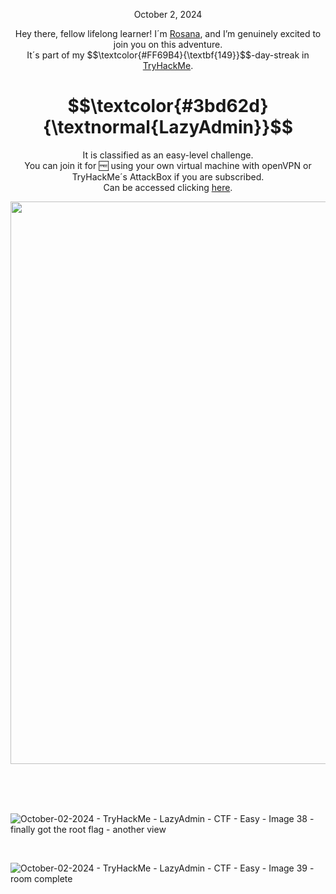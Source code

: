 <p align="center">October 2, 2024</p>
<p align="center">Hey there, fellow lifelong learner! I´m <a href="https://www.linkedin.com/in/rosanafssantos/">Rosana</a>, and I’m genuinely excited to join you on this adventure.<br>
It´s part of my $$\textcolor{#FF69B4}{\textbf{149}}$$-day-streak in  <a href="https://tryhackme.com">TryHackMe</a>.</p>

<h1 align="center">$$\textcolor{#3bd62d}{\textnormal{LazyAdmin}}$$</h1>
<p align="center">It is classified as an easy-level challenge.
<br>You can join it for 🆓 using your own virtual machine with openVPN or TryHackMe´s AttackBox if you are subscribed.
<br>Can be accessed clicking <a href="https://tryhackme.com/room/lazyadmin">here</a>.</p> 
                                                              
<p align="center"><img width="900px" src="https://github.com/user-attachments/assets/ed29626f-1e4e-4325-ac36-52fca37041ce"></p>

<br><br><br>

![October-02-2024 - TryHackMe - LazyAdmin - CTF - Easy - Image 38 - finally got the root flag - another view](https://github.com/user-attachments/assets/d0f2e153-0f2f-458c-b959-d2417c439bdd)

<br>

![October-02-2024 - TryHackMe - LazyAdmin - CTF - Easy - Image 39 -room complete](https://github.com/user-attachments/assets/983b6321-fd4a-45da-a44a-6863e8d96d52)
